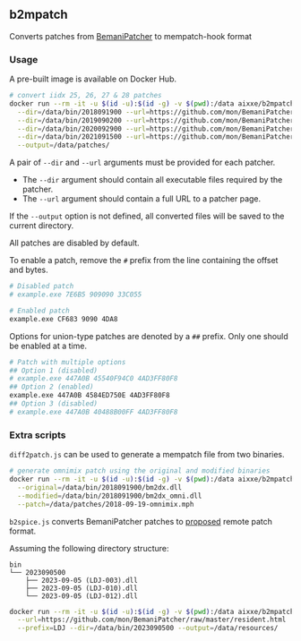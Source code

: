 ## b2mpatch

Converts patches from [BemaniPatcher](https://github.com/mon/BemaniPatcher) to mempatch-hook format

### Usage

A pre-built image is available on Docker Hub.

```bash
# convert iidx 25, 26, 27 & 28 patches
docker run --rm -it -u $(id -u):$(id -g) -v $(pwd):/data aixxe/b2mpatch b2mpatch.js                 \
  --dir=/data/bin/2018091900 --url=https://github.com/mon/BemaniPatcher/raw/master/ballerz.html     \
  --dir=/data/bin/2019090200 --url=https://github.com/mon/BemaniPatcher/raw/master/rootage.html     \
  --dir=/data/bin/2020092900 --url=https://github.com/mon/BemaniPatcher/raw/master/heroicverse.html \
  --dir=/data/bin/2021091500 --url=https://github.com/mon/BemaniPatcher/raw/master/bistrover.html   \
  --output=/data/patches/
```

A pair of `--dir` and `--url` arguments must be provided for each patcher.

- The `--dir` argument should contain all executable files required by the patcher.
- The `--url` argument should contain a full URL to a patcher page.

If the `--output` option is not defined, all converted files will be saved to the current directory.

All patches are disabled by default.

To enable a patch, remove the `#` prefix from the line containing the offset and bytes.

```bash
# Disabled patch
# example.exe 7E6B5 909090 33C055

# Enabled patch
example.exe CF683 9090 4DA8
```

Options for union-type patches are denoted by a `##` prefix. Only one should be enabled at a time.
```bash
# Patch with multiple options
## Option 1 (disabled)
# example.exe 447A0B 45540F94C0 4AD3FF80F8
## Option 2 (enabled)
example.exe 447A0B 4584ED750E 4AD3FF80F8
## Option 3 (disabled)
# example.exe 447A0B 40488B00FF 4AD3FF80F8
```

### Extra scripts

`diff2patch.js` can be used to generate a mempatch file from two binaries.

```bash
# generate omnimix patch using the original and modified binaries
docker run --rm -it -u $(id -u):$(id -g) -v $(pwd):/data aixxe/b2mpatch diff2patch.js \
  --original=/data/bin/2018091900/bm2dx.dll                                           \
  --modified=/data/bin/2018091900/bm2dx_omni.dll                                      \
  --patch=/data/patches/2018-09-19-omnimix.mph
```

`b2spice.js` converts BemaniPatcher patches to [proposed](https://github.com/spice2x/spice2x.github.io/issues/161) remote patch format.

Assuming the following directory structure:

```
bin
└── 2023090500
    ├── 2023-09-05 (LDJ-003).dll
    ├── 2023-09-05 (LDJ-010).dll
    └── 2023-09-05 (LDJ-012).dll
```

```bash
docker run --rm -it -u $(id -u):$(id -g) -v $(pwd):/data aixxe/b2mpatch b2spice.js \
  --url=https://github.com/mon/BemaniPatcher/raw/master/resident.html              \
  --prefix=LDJ --dir=/data/bin/2023090500 --output=/data/resources/
```
